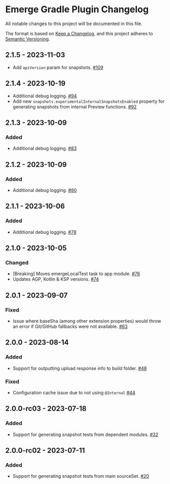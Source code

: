 # Emerge Gradle Plugin Changelog

All notable changes to this project will be documented in this file.

The format is based on [Keep a Changelog](https://keepachangelog.com/en/1.0.0/),
and this project adheres to [Semantic Versioning](https://semver.org/spec/v2.0.0.html).

## 2.1.5 - 2023-11-03

- Add `apiVersion` param for
  snapshots. [#109](https://github.com/EmergeTools/emerge-android/pull/109)

## 2.1.4 - 2023-10-19

- Additional debug logging. [#94](https://github.com/EmergeTools/emerge-android/pull/94)
- Add new `snapshots.experimentalInternalSnapshotsEnabled` property for generating snapshots from
  internal Preview functions. [#92](https://github.com/EmergeTools/emerge-android/pull/92)

## 2.1.3 - 2023-10-09

### Added

- Additional debug logging. [#83](https://github.com/EmergeTools/emerge-android/pull/83)

## 2.1.2 - 2023-10-09

### Added

- Additional debug logging. [#80](https://github.com/EmergeTools/emerge-android/pull/80)

## 2.1.1 - 2023-10-06

### Added

- Additional debug logging. [#78](https://github.com/EmergeTools/emerge-android/pull/78)

## 2.1.0 - 2023-10-05

### Changed

- [Breaking] Moves emergeLocal<variant>Test task to app
  module. [#76](https://github.com/EmergeTools/emerge-android/pull/76)
- Updates AGP, Kotlin & KSP versions. [#74](https://github.com/EmergeTools/emerge-android/pull/74)

## 2.0.1 - 2023-09-07

### Fixed

- Issue where baseSha (among other extension properties) would throw an error if Git/GitHub
  fallbacks were not available. [#63](https://github.com/EmergeTools/emerge-android/pull/63)

## 2.0.0 - 2023-08-14

### Added

- Support for outputting upload response info to build
  folder. [#48](https://github.com/EmergeTools/emerge-android/pull/48)

### Fixed

- Configuration cache issue due to not
  using `@Internal` [#44](https://github.com/EmergeTools/emerge-android/pull/44)

## 2.0.0-rc03 - 2023-07-18

### Added

- Support for generating snapshot tests from dependent
  modules. [#32](https://github.com/EmergeTools/emerge-android/pull/32)

## 2.0.0-rc02 - 2023-07-11

### Added

- Support for generating snapshot tests from main
  sourceSet. [#20](https://github.com/EmergeTools/emerge-android/pull/20)
